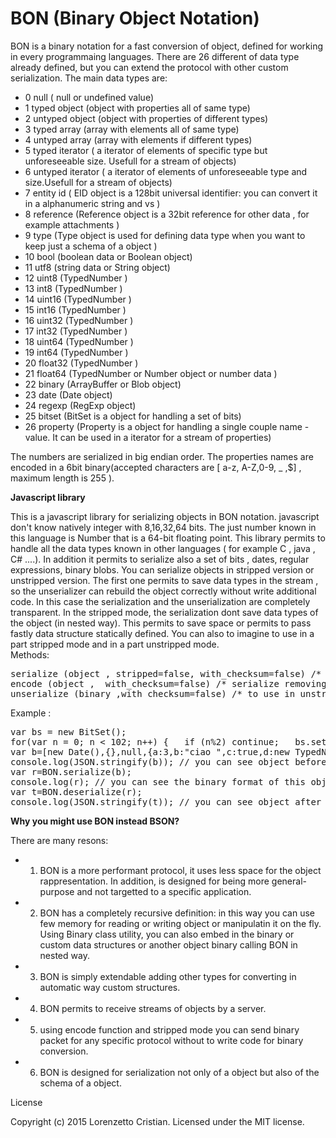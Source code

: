 # BON (Binary Object Notation)

BON is a binary notation for a fast conversion of object, defined for working in every programmaing languages.
There are 26 different of data type already defined, but you can extend the protocol with other custom serialization. 
The main data types are:

 * 0 null ( null or undefined value)
 * 1 typed object (object with properties all of same type)
 * 2 untyped object (object with properties of different types)
 * 3 typed array (array with elements all of same type)
 * 4 untyped array (array with elements if different types)
 * 5 typed iterator ( a iterator of elements of specific type but unforeseeable size. Usefull for a stream of objects)
 * 6 untyped iterator ( a iterator of elements of unforeseeable type and size.Usefull for a stream of objects)
 * 7 entity id ( EID object is a 128bit universal identifier: you can convert it in a alphanumeric string and vs )
 * 8 reference (Reference object is a 32bit reference for other data , for example attachments )
 * 9 type (Type object is used for defining data type when you want to keep just a schema of a object )
 * 10 bool (boolean data or Boolean object)
 * 11 utf8 (string data or String object)
 * 12 uint8 (TypedNumber )
 * 13 int8 (TypedNumber )
 * 14 uint16 (TypedNumber )
 * 15 int16 (TypedNumber )
 * 16 uint32 (TypedNumber )
 * 17 int32 (TypedNumber )
 * 18 uint64 (TypedNumber )
 * 19 int64 (TypedNumber )
 * 20 float32 (TypedNumber )
 * 21 float64 (TypedNumber or Number object or number data )
 * 22 binary (ArrayBuffer or  Blob object)
 * 23 date (Date object)
 * 24 regexp (RegExp object)
 * 25 bitset (BitSet is a object for handling a set of bits)
 * 26 property (Property is a object for handling a single couple name - value. It can be used in a iterator for a stream of properties)
 
The numbers are serialized in big endian order. The properties names are encoded in a 6bit binary(accepted characters are [ a-z, A-Z,0-9, _ ,$] , maximum length is 255 ).

<b>Javascript library</b> 

This is a javascript library for serializing objects in BON notation.
javascript don't know natively integer with 8,16,32,64 bits. The just number known in this language is Number that is a 64-bit floating point. 
This library permits to handle all the data types known  in other languages ( for example C , java , C# ....). 
In addition it permits to serialize also a set of bits , dates, regular expressions, binary blobs. 
You can serialize objects in stripped version or unstripped version.
The first one permits to save data types in the stream , so the unserializer can rebuild the object correctly without write additional code. In this case the serialization and the unserialization are completely transparent. 
In the stripped mode, the serialization dont save data types of the object (in nested way). This permits to save space or permits to pass fastly data structure statically defined. 
You can also to imagine to use in a part stripped mode and in a part unstripped mode.  
Methods:
<pre>
serialize (object , stripped=false, with_checksum=false) /* serialize data ,you can strip data type, you can add checksum at the end of buffer*/
encode (object ,  with_checksum=false) /* serialize removing data type info and containers info*/
unserialize (binary ,with_checksum=false) /* to use in unstripped mode. */
</pre>

Example :  

<pre>
var bs = new BitSet();
for(var n = 0; n < 102; n++) {   if (n%2) continue;   bs.set(n); }
var b=[new Date(),{},null,{a:3,b:"ciao ",c:true,d:new TypedNumber(200,'uint64'),e:bs}];
console.log(JSON.stringify(b)); // you can see object before serialization
var r=BON.serialize(b);
console.log(r); // you can see the binary format of this object
var t=BON.deserialize(r);
console.log(JSON.stringify(t)); // you can see object after deserialization
</pre>

<b>Why you might use BON instead BSON?</b>

There are many resons: 

* 1) BON is a more performant protocol, it uses less space for the object rappresentation. In addition, is designed for being more general-purpose and not targetted to a specific application.  

* 2) BON has a completely recursive definition: in this way you can use few memory for reading or writing object or manipulatin it on the fly. Using Binary class utility, you can also embed in the binary or custom data structures or another object binary calling BON in nested way.

* 3) BON is simply extendable adding other types for converting in automatic way custom structures.

* 4) BON permits to receive streams of objects by a server. 

* 5) using encode function and stripped mode  you can send binary packet for any specific protocol without to write code for binary conversion. 

* 6) BON is designed for serialization not only of a object but also of the schema of a object. 


License

Copyright (c) 2015 Lorenzetto Cristian. Licensed under the MIT license.
